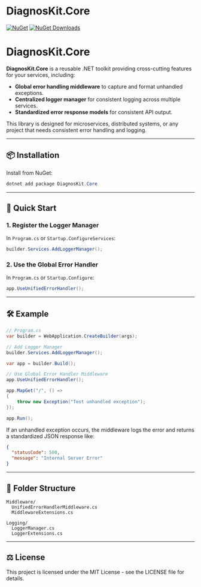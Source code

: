 # DiagnosKit.Core

[![NuGet](https://img.shields.io/nuget/v/DiagnosKit.Core.svg)](https://www.nuget.org/packages/DiagnosKit.Core)
[![NuGet Downloads](https://img.shields.io/nuget/dt/DiagnosKit.Core.svg)](https://www.nuget.org/packages/DiagnosKit.Core)

# DiagnosKit.Core

**DiagnosKit.Core** is a reusable .NET toolkit providing cross-cutting features for your services, including:

- **Global error handling middleware** to capture and format unhandled exceptions.
- **Centralized logger manager** for consistent logging across multiple services.
- **Standardized error response models** for consistent API output.

This library is designed for microservices, distributed systems, or any project that needs consistent error handling and logging.

---

## 📦 Installation

Install from NuGet:

```powershell
dotnet add package DiagnosKit.Core
```

---

## 🚀 Quick Start

### 1. Register the Logger Manager
In `Program.cs` or `Startup.ConfigureServices`:

```csharp
builder.Services.AddLoggerManager();
```

### 2. Use the Global Error Handler
In `Program.cs` or `Startup.Configure`:

```csharp
app.UseUnifiedErrorHandler();
```

---

## 🛠 Example

```csharp
// Program.cs
var builder = WebApplication.CreateBuilder(args);

// Add Logger Manager
builder.Services.AddLoggerManager();

var app = builder.Build();

// Use Global Error Handler Middleware
app.UseUnifiedErrorHandler();

app.MapGet("/", () =>
{
    throw new Exception("Test unhandled exception");
});

app.Run();
```

If an unhandled exception occurs, the middleware logs the error and returns a standardized JSON response like:

```json
{
  "statusCode": 500,
  "message": "Internal Server Error"
}
```

---

## 📂 Folder Structure

```
Middleware/
  UnifiedErrorHandlerMiddleware.cs
  MiddlewareExtensions.cs

Logging/
  LoggerManager.cs
  LoggerExtensions.cs
```
---
## ⚖ License

This project is licensed under the MIT License - see the LICENSE file for details.